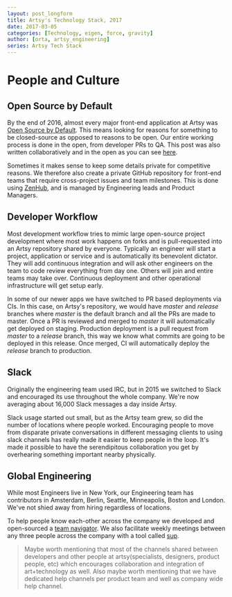 ```yaml
---
layout: post_longform
title: Artsy's Technology Stack, 2017
date: 2017-03-05
categories: [Technology, eigen, force, gravity]
author: [orta, artsy_engineering]
series: Artsy Tech Stack
---
```


<!-- This comes out of the tech stack 2017, and isn't up for review yet -->

# People and Culture

## Open Source by Default

By the end of 2016, almost every major front-end application at Artsy was [Open Source by Default](http://code.dblock.org/2015/02/09/becoming-open-source-by-default.html). This means looking for reasons for something to be closed-source as opposed to reasons to be open. Our entire working process is done in the open, from developer PRs to QA. This post was also written collaboratively and in the open as you can see [here](https://github.com/artsy/artsy.github.io/pull/325).

Sometimes it makes sense to keep some details private for competitive reasons. We therefore also create a private GitHub repository for front-end teams that require cross-project issues and team milestones. This is done using [ZenHub](https://www.zenhub.com), and is managed by Engineering leads and Product Managers.

## Developer Workflow

Most development workflow tries to mimic large open-source project development where most work happens on forks and is pull-requested into an Artsy repository shared by everyone. Typically an engineer will start a project, application or service and is automatically its benevolent dictator. They will add continuous integration and will ask other engineers on the team to code review everything from day one. Others will join and entire teams may take over. Continuous deployment and other operational infrastructure will get setup early.

In some of our newer apps we have switched to PR based deployments via CIs. In this case, on Artsy's repository, we would have _master_ and _release_ branches where _master_ is the default branch and all the PRs are made to master. Once a PR is reviewed and merged to _master_ it will automatically get deployed on staging. Production deployment is a pull request from _master_ to a _release_ branch, this way we know what commits are going to be deployed in this release. Once merged, CI will automatically deploy the _release_ branch to production.

## Slack

Originally the engineering team used IRC, but in 2015 we switched to Slack and encouraged its use throughout the whole company. We're now averaging about 16,000 Slack messages a day inside Artsy.

Slack usage started out small, but as the Artsy team grew, so did the number of locations where people worked. Encouraging people to move from disparate private conversations in different messaging clients to using slack channels has really made it easier to keep people in the loop. It's made it possible to have the serendipitous collaboration you get by overhearing something important nearby physically.

## Global Engineering 

While most Engineers live in New York, our Engineering team has contributors in Amsterdam, Berlin, Seattle, Minneapolis, Boston and London. We've not shied away from hiring regardless of locations. 

To help people know each-other across the company we developed and open-sourced a [team navigator](https://github.com/artsy/team-navigator). We also facilitate weekly meetings between any three people across the company with a tool called [sup](https://github.com/ilyakava/sup).



> Maybe worth mentioning that most of the channels shared between developers and other people at artsy(specialists, designers, product people, etc) which encourages collaboration and integration of art+technology as well. Also maybe worth mentioning that we have dedicated help channels per product team and well as company wide help channel.
